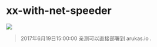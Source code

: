 # xx-with-net-speeder
[![](https://images.microbadger.com/badges/image/jeaminw/xx-with-net-speeder.svg)](https://microbadger.com/images/jeaminw/xx-with-net-speeder "Get your own image badge on microbadger.com")
> 2017年6月19日15:00:00 亲测可以直接部署到 arukas.io .

